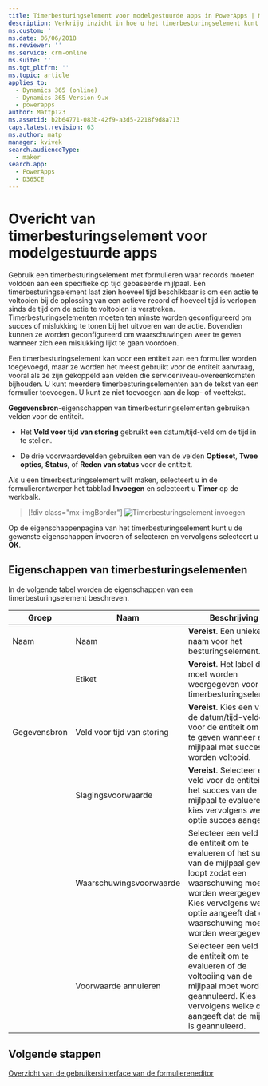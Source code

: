 ```yaml
---
title: Timerbesturingselement voor modelgestuurde apps in PowerApps | MicrosoftDocs
description: Verkrijg inzicht in hoe u het timerbesturingselement kunt gebruiken
ms.custom: ''
ms.date: 06/06/2018
ms.reviewer: ''
ms.service: crm-online
ms.suite: ''
ms.tgt_pltfrm: ''
ms.topic: article
applies_to:
  - Dynamics 365 (online)
  - Dynamics 365 Version 9.x
  - powerapps
author: Mattp123
ms.assetid: b2b64771-083b-42f9-a3d5-2218f9d8a713
caps.latest.revision: 63
ms.author: matp
manager: kvivek
search.audienceType:
  - maker
search.app:
  - PowerApps
  - D365CE
---
```

# <a name="model-driven-app-timer-control-overview"></a>Overicht van timerbesturingselement voor modelgestuurde apps

 Gebruik een timerbesturingselement met formulieren waar records moeten voldoen aan een specifieke op tijd gebaseerde mijlpaal. Een timerbesturingselement laat zien hoeveel tijd beschikbaar is om een actie te voltooien bij de oplossing van een actieve record of hoeveel tijd is verlopen sinds de tijd om de actie te voltooien is verstreken. Timerbesturingselementen moeten ten minste worden geconfigureerd om succes of mislukking te tonen bij het uitvoeren van de actie. Bovendien kunnen ze worden geconfigureerd om waarschuwingen weer te geven wanneer zich een mislukking lijkt te gaan voordoen.  
  
 Een timerbesturingselement kan voor een entiteit aan een formulier worden toegevoegd, maar ze worden het meest gebruikt voor de entiteit aanvraag, vooral als ze zijn gekoppeld aan velden die serviceniveau-overeenkomsten bijhouden. U kunt meerdere timerbesturingselementen aan de tekst van een formulier toevoegen. U kunt ze niet toevoegen aan de kop- of voettekst.  
  
 **Gegevensbron**-eigenschappen van timerbesturingselementen gebruiken velden voor de entiteit.  
  
-   Het **Veld voor tijd van storing** gebruikt een datum/tijd-veld om de tijd in te stellen.  
  
-   De drie voorwaardevelden gebruiken een van de velden **Optieset**, **Twee opties**, **Status**, of **Reden van status** voor de entiteit.  

Als u een timerbesturingselement wilt maken, selecteert u in de formulierontwerper het tabblad **Invoegen** en selecteert u **Timer** op de werkbalk. 

  > [!div class="mx-imgBorder"] 
  > ![Timerbesturingselement invoegen](media/insert-timer-control.png)

Op de eigenschappenpagina van het timerbesturingselement kunt u de gewenste eigenschappen invoeren of selecteren en vervolgens selecteert u **OK**. 

  
<a name="BKMK_TimerControlProperties"></a>   

## <a name="timer-control-properties"></a>Eigenschappen van timerbesturingselementen  
 In de volgende tabel worden de eigenschappen van een timerbesturingselement beschreven.  
  
|Groep|Naam|Beschrijving|  
|-----------|----------|-----------------|  
|Naam|Naam|**Vereist**. Een unieke naam voor het besturingselement.|  
||Etiket|**Vereist**. Het label dat moet worden weergegeven voor het timerbesturingselement.|  
|Gegevensbron|Veld voor tijd van storing|**Vereist**. Kies een van de datum/tijd-velden voor de entiteit om aan te geven wanneer een mijlpaal met succes kan worden voltooid.|  
||Slagingsvoorwaarde|**Vereist**. Selecteer een veld voor de entiteit om het succes van de mijlpaal te evalueren en kies vervolgens welke optie succes aangeeft.|  
||Waarschuwingsvoorwaarde|Selecteer een veld voor de entiteit om te evalueren of het succes van de mijlpaal gevaar loopt zodat een waarschuwing moet worden weergegeven. Kies vervolgens welke optie aangeeft dat een waarschuwing moet worden weergegeven.|  
||Voorwaarde annuleren|Selecteer een veld voor de entiteit om te evalueren of de voltooiing van de mijlpaal moet worden geannuleerd. Kies vervolgens welke optie aangeeft dat de mijlpaal is geannuleerd.|  

## <a name="next-steps"></a>Volgende stappen

[Overzicht van de gebruikersinterface van de formuliereneditor](form-editor-user-interface-legacy.md)
